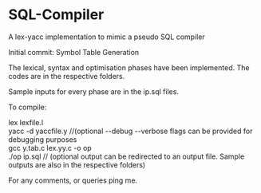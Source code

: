 # SQL-Compiler
A lex-yacc implementation to mimic a pseudo SQL compiler 

Initial commit: Symbol Table Generation

The lexical, syntax and optimisation phases have been implemented.
The codes are in the respective folders.

Sample inputs for every phase are in the ip.sql files.

To compile:

lex lexfile.l  
yacc -d yaccfile.y //(optional --debug --verbose flags can be provided for debugging purposes  
gcc y.tab.c lex.yy.c -o op   
./op ip.sql // (optional output can be redirected to an output file. Sample outputs are also in the respective folders)   
    
For any comments, or queries ping me. 
